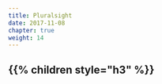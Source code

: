 ```yaml
---
title: Pluralsight
date: 2017-11-08
chapter: true
weight: 14
---
```


{{% children style="h3" %}}
---
